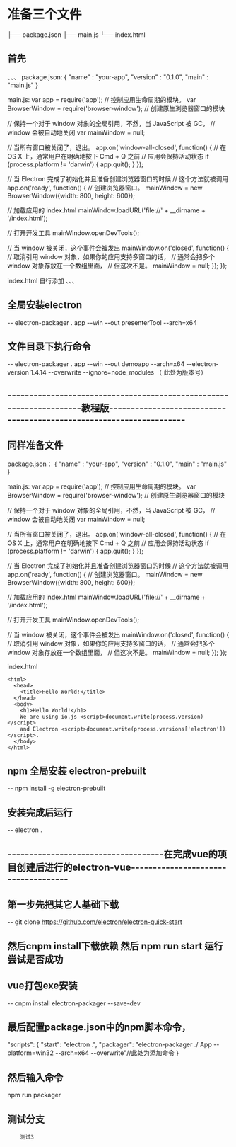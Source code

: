 # 准备三个文件
├── package.json
├── main.js
└── index.html
## 首先
、、、
package.json:
    {
  "name"    : "your-app",
  "version" : "0.1.0",
  "main"    : "main.js"
}

main.js:
var app = require('app');  // 控制应用生命周期的模块。
var BrowserWindow = require('browser-window');  // 创建原生浏览器窗口的模块

// 保持一个对于 window 对象的全局引用，不然，当 JavaScript 被 GC，
// window 会被自动地关闭
var mainWindow = null;

// 当所有窗口被关闭了，退出。
app.on('window-all-closed', function() {
  // 在 OS X 上，通常用户在明确地按下 Cmd + Q 之前
  // 应用会保持活动状态
  if (process.platform != 'darwin') {
    app.quit();
  }
});

// 当 Electron 完成了初始化并且准备创建浏览器窗口的时候
// 这个方法就被调用
app.on('ready', function() {
  // 创建浏览器窗口。
  mainWindow = new BrowserWindow({width: 800, height: 600});

  // 加载应用的 index.html
  mainWindow.loadURL('file://' + __dirname + '/index.html');

  // 打开开发工具
  mainWindow.openDevTools();

  // 当 window 被关闭，这个事件会被发出
  mainWindow.on('closed', function() {
    // 取消引用 window 对象，如果你的应用支持多窗口的话，
    // 通常会把多个 window 对象存放在一个数组里面，
    // 但这次不是。
    mainWindow = null;
  });
});

index.html
    自行添加
、、、
## 全局安装electron
-- electron-packager . app --win --out presenterTool --arch=x64 

## 文件目录下执行命令
-- electron-packager . app --win --out demoapp --arch=x64 --electron-version 1.4.14 --overwrite --ignore=node_modules
                                                                     （ 此处为版本号）


## --------------------------------------------------------------------教程版--------------------------------------------------------------------
## 同样准备文件
package.json：
{
  "name"    : "your-app",
  "version" : "0.1.0",
  "main"    : "main.js"
}

main.js:
var app = require('app');  // 控制应用生命周期的模块。
var BrowserWindow = require('browser-window');  // 创建原生浏览器窗口的模块

// 保持一个对于 window 对象的全局引用，不然，当 JavaScript 被 GC，
// window 会被自动地关闭
var mainWindow = null;

// 当所有窗口被关闭了，退出。
app.on('window-all-closed', function() {
  // 在 OS X 上，通常用户在明确地按下 Cmd + Q 之前
  // 应用会保持活动状态
  if (process.platform != 'darwin') {
    app.quit();
  }
});

// 当 Electron 完成了初始化并且准备创建浏览器窗口的时候
// 这个方法就被调用
app.on('ready', function() {
  // 创建浏览器窗口。
  mainWindow = new BrowserWindow({width: 800, height: 600});

  // 加载应用的 index.html
  mainWindow.loadURL('file://' + __dirname + '/index.html');

  // 打开开发工具
  mainWindow.openDevTools();

  // 当 window 被关闭，这个事件会被发出
  mainWindow.on('closed', function() {
    // 取消引用 window 对象，如果你的应用支持多窗口的话，
    // 通常会把多个 window 对象存放在一个数组里面，
    // 但这次不是。
    mainWindow = null;
  });
});

index.html
```
<html>
  <head>
    <title>Hello World!</title>
  </head>
  <body>
    <h1>Hello World!</h1>
    We are using io.js <script>document.write(process.version)</script>
    and Electron <script>document.write(process.versions['electron'])</script>.
  </body>
</html>
```

## npm 全局安装 electron-prebuilt
 -- npm install -g electron-prebuilt 
## 安装完成后运行
 -- electron .

## ------------------------------------在完成vue的项目创建后进行的electron-vue------------------------------------

## 第一步先把其它人基础下载
-- git clone https://github.com/electron/electron-quick-start



## 然后cnpm install下载依赖 然后 npm run start 运行 尝试是否成功

## vue打包exe安装
-- cnpm install electron-packager --save-dev 

## 最后配置package.json中的npm脚本命令，
"scripts": { 
"start": "electron .", 
"packager": "electron-packager ./ App --platform=win32 --arch=x64  --overwrite"//此处为添加命令
} 

## 然后输入命令
npm run packager

## 测试分支
```
    测试3
```
